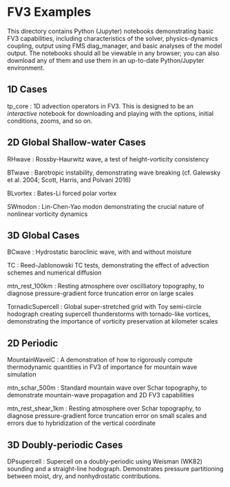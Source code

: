 # FV3 Examples

This directory contains Python (Jupyter) notebooks demonstrating basic FV3 capabilities, including characteristics of the solver, physics-dynamics coupling, output using FMS diag_manager, and basic analyses of the model output. The notebooks should all be viewable in any browser; you can also download any of them and use them in an up-to-date Python/Jupyter environment.

## 1D Cases
tp_core
: 1D advection operators in FV3. This is designed to be an *interactive* notebook for downloading and playing with the options, initial conditions, zooms, and so on.

## 2D Global Shallow-water Cases
RHwave
: Rossby-Haurwitz wave, a test of height-vorticity consistency

BTwave
: Barotropic instability, demonstrating wave breaking (cf. Galewsky et al. 2004; Scott, Harris, and Polvani 2016)

BLvortex
: Bates-Li forced polar vortex

SWmodon
: Lin-Chen-Yao modon demonstrating the crucial nature of nonlinear vorticity dynamics

## 3D Global Cases

BCwave
: Hydrostatic baroclinic wave, with and without moisture

TC
: Reed-Jablonowski TC tests, demonstrating the effect of advection schemes and numerical diffusion

mtn_rest_100km
: Resting atmosphere over oscilliatory topography, to diagnose pressure-gradient force truncation error on large scales

TornadicSupercell
: Global super-stretched grid with Toy semi-circle hodograph creating supercell thunderstorms with tornado-like vortices, demonstrating the importance of vorticity preservation at kilometer scales

## 2D Periodic 

MountainWaveIC
: A demonstration of how to rigorously compute thermodynamic quantities in FV3 of importance for mountain wave simulation

mtn_schar_500m
: Standard mountain wave over Schar topography, to demonstrate mountain-wave propagation and 2D FV3 capabilities

mtn_rest_shear_1km
: Resting atmosphere over Schar topography, to diagnose pressure-gradient force truncation error on small scales and errors due to hybridization of the vertical coordinate

## 3D Doubly-periodic Cases

DPsupercell
: Supercell on a doubly-periodic using Weisman (WK82) sounding and a straight-line hodograph. Demonstrates pressure partitioning between moist, dry, and nonhydrostatic contributions.

